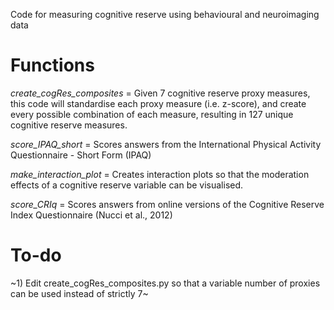 Code for measuring cognitive reserve using behavioural and neuroimaging data

# Functions
_create_cogRes_composites_ = Given 7 cognitive reserve proxy measures, this code will standardise each proxy measure (i.e. z-score), and create every possible combination of each measure, resulting in 127 unique cognitive reserve measures.

_score_IPAQ_short_ = Scores answers from the International Physical Activity Questionnaire - Short Form (IPAQ)

_make_interaction_plot_ = Creates interaction plots so that the moderation effects of a cognitive reserve variable can be visualised.

_score_CRIq_ = Scores answers from online versions of the Cognitive Reserve Index Questionnaire (Nucci et al., 2012)

# To-do
~1) Edit create_cogRes_composites.py so that a variable number of proxies can be used instead of strictly 7~
